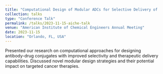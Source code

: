 ```yaml
---
title: "Computational Design of Modular ADCs for Selective Delivery of Therapeutic Cargo"
collection: talks
type: "Conference Talk"
permalink: /talks/2023-11-15-aiche-talk
venue: "American Institute of Chemical Engineers Annual Meeting"
date: 2023-11-15
location: "Orlando, FL, USA"
---
```


Presented our research on computational approaches for designing antibody-drug conjugates with improved selectivity and therapeutic delivery capabilities. Discussed novel modular design strategies and their potential impact on targeted cancer therapies.